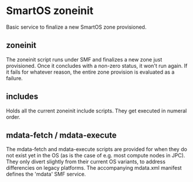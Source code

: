 # SmartOS zoneinit

Basic service to finalize a new SmartOS zone provisioned.

## zoneinit

The zoneinit script runs under SMF and finalizes a new zone just provisioned.
Once it concludes with a non-zero status, it won't run again. If it fails for
whatever reason, the entire zone provision is evaluated as a failure.

## includes

Holds all the current zoneinit include scripts. They get executed in numeral
order.

## mdata-fetch / mdata-execute

The mdata-fetch and mdata-execute scripts are provided for when they do not
exist yet in the OS (as is the case of e.g. most compute nodes in JPC). They
only divert slightly from their current OS variants, to address differencies
on legacy platforms. The accompanying mdata.xml manifest defines the 'mdata'
SMF service.
